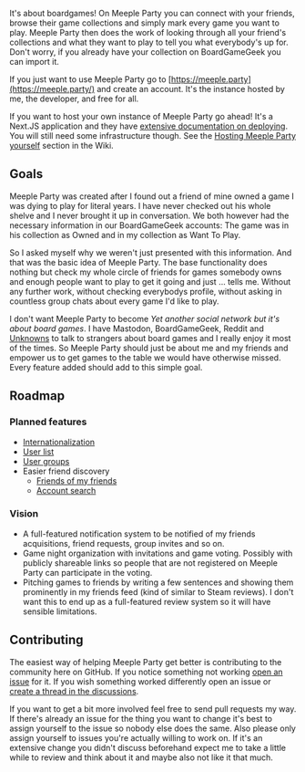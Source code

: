 It's about boardgames! On Meeple Party you can connect with your friends, browse their game collections and simply mark every game you want to play. Meeple Party then does the work of looking through all your friend's collections and what they want to play to tell you what everybody's up for. Don't worry, if you already have your collection on BoardGameGeek you can import it.

If you just want to use Meeple Party go to [https://meeple.party](https://meeple.party/) and create an account. It's the instance hosted by me, the developer, and free for all.

If you want to host your own instance of Meeple Party go ahead! It's a Next.JS application and they have [extensive documentation on deploying](https://nextjs.org/docs/app/building-your-application/deploying). You will still need some infrastructure though. See the [Hosting Meeple Party yourself](https://github.com/Friedenspanzer/meeple-party/wiki/Hosting-Meeple-Party-yourself) section in the Wiki.

## Goals

Meeple Party was created after I found out a friend of mine owned a game I was dying to play for literal years. I have never checked out his whole shelve and I never brought it up in conversation. We both however had the necessary information in our BoardGameGeek accounts: The game was in his collection as Owned and in my collection as Want To Play.

So I asked myself why we weren't just presented with this information. And that was the basic idea of Meeple Party. The base functionality does nothing but check my whole circle of friends for games somebody owns and enough people want to play to get it going and just ... tells me. Without any further work, without checking everybodys profile, without asking in countless group chats about every game I'd like to play.

I don't want Meeple Party to become *Yet another social network but it's about board games*. I have Mastodon, BoardGameGeek, Reddit and [Unknowns](https://unknowns.de/) to talk to strangers about board games and I really enjoy it most of the times. So Meeple Party should just be about me and my friends and empower us to get games to the table we would have otherwise missed. Every feature added should add to this simple goal.

## Roadmap

### Planned features

- [Internationalization](https://github.com/Friedenspanzer/meeple-party/issues/94)
- [User list](https://github.com/Friedenspanzer/meeple-party/issues/93)
- [User groups](https://github.com/Friedenspanzer/meeple-party/issues/96)
- Easier friend discovery
  - [Friends of my friends](https://github.com/Friedenspanzer/meeple-party/issues/48)
  - [Account search](https://github.com/Friedenspanzer/meeple-party/issues/95)

### Vision

- A full-featured notification system to be notified of my friends acquisitions, friend requests, group invites and so on.
- Game night organization with invitations and game voting. Possibly with publicly shareable links so people that are not registered on Meeple Party can participate in the voting.
- Pitching games to friends by writing a few sentences and showing them prominently in my friends feed (kind of similar to Steam reviews). I don't want this to end up as a full-featured review system so it will have sensible limitations.

## Contributing

The easiest way of helping Meeple Party get better is contributing to the community here on GitHub. If you notice something not working [open an issue](https://github.com/Friedenspanzer/meeple-party/issues) for it. If you 
wish something worked differently open an issue or [create a thread in the discussions](https://github.com/Friedenspanzer/meeple-party/discussions).

If you want to get a bit more involved feel free to send pull requests my way. If there's already an issue for the thing you want to change it's best to assign yourself to the issue so nobody else does the same. Also please only assign yourself to issues you're actually willing to work on. If it's an extensive change you didn't discuss beforehand expect me to take a little while to review and think about it and maybe also not like it that much.
